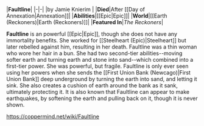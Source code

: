 |**Faultline**|
|-|-|
|by  Jamie Knierim |
|**Died**|After [[Day of Annexation\|Annexation]]|
|**Abilities**|[[Epic\|Epic]]|
|**World**|[[Earth (Reckoners)\|Earth (Reckoners)]]|
|**Featured In**|*The Reckoners*|

**Faultline** is an powerful [[Epic\|Epic]], though she does not have any immortality benefits. She worked for [[Steelheart (Epic)\|Steelheart]] but later rebelled against him, resulting in her death.
Faultline was a thin woman who wore her hair in a bun. She had two second-tier abilities--moving softer earth and turning earth and stone into sand--which combined into a first-tier power. She was powerful, but fragile. Faultline is only ever seen using her powers when she sends the [[First Union Bank (Newcago)\|First Union Bank]] deep underground by turning the earth into sand, and letting it sink. She also creates a cushion of earth around the bank as it sank, ultimately protecting it. It is also known that Faultline can appear to make earthquakes, by softening the earth and pulling back on it, though it is never shown.



https://coppermind.net/wiki/Faultline